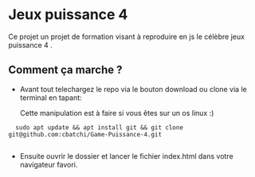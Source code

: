 # Jeux puissance 4

Ce projet un projet de formation visant à reproduire en js le célèbre jeux puissance 4 .

##  Comment ça marche ?

  * Avant tout telechargez le repo via le bouton download ou clone via le terminal en tapant:
  
    Cette manipulation est à faire si vous êtes sur un os linux :)
    
  ``` 
    sudo apt update && apt install git && git clone git@github.com:cbatchi/Game-Puissance-4.git 
    
  ```
 * Ensuite ouvrir le dossier et lancer le fichier index.html dans votre navigateur favori.
